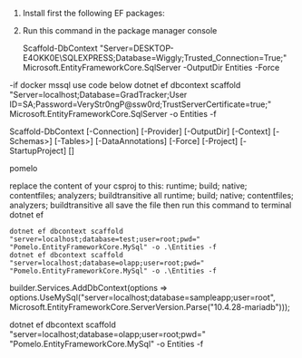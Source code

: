 1. Install first the following EF packages:
	<PackageReference Include="Microsoft.EntityFrameworkCore" Version="5.0.0" />
	<PackageReference Include="Microsoft.EntityFrameworkCore.SqlServer" Version="5.0.0" />
	<PackageReference Include="Microsoft.EntityFrameworkCore.Tools" Version="5.0.0" />
2. Run this command in the package manager console

	Scaffold-DbContext "Server=DESKTOP-E4OKK0E\SQLEXPRESS;Database=Wiggly;Trusted_Connection=True;"	Microsoft.EntityFrameworkCore.SqlServer -OutputDir Entities -Force

  -if docker mssql use code below
  dotnet ef dbcontext scaffold "Server=localhost;Database=GradTracker;User ID=SA;Password=VeryStr0ngP@ssw0rd;TrustServerCertificate=true;"     Microsoft.EntityFrameworkCore.SqlServer -o Entities -f

Scaffold-DbContext [-Connection] [-Provider] [-OutputDir] [-Context] [-Schemas>] [-Tables>] 
                    [-DataAnnotations] [-Force] [-Project] [-StartupProject] [<CommonParameters>]


pomelo 

replace the content of your csproj to this:
      <ItemGroup>
        <PackageReference Include="Microsoft.EntityFrameworkCore" Version="6.0.0" />
        <PackageReference Include="Microsoft.EntityFrameworkCore.Design" Version="6.0.0">
          <IncludeAssets>runtime; build; native; contentfiles; analyzers; buildtransitive</IncludeAssets>
          <PrivateAssets>all</PrivateAssets>
        </PackageReference>
        <DotNetCliToolReference Include="Microsoft.EntityFrameworkCore.Tools.DotNet" Version="2.0.3" />
        <PackageReference Include="Microsoft.EntityFrameworkCore.Tools" Version="6.0.0">
          <IncludeAssets>runtime; build; native; contentfiles; analyzers; buildtransitive</IncludeAssets>
          <PrivateAssets>all</PrivateAssets>
        </PackageReference>
        <PackageReference Include="Pomelo.EntityFrameworkCore.MySql" Version="6.0.0" />
      </ItemGroup>
save the file then run this command to terminal dotnet ef

	dotnet ef dbcontext scaffold "server=localhost;database=test;user=root;pwd=" "Pomelo.EntityFrameworkCore.MySql" -o .\Entities -f
	dotnet ef dbcontext scaffold "server=localhost;database=olapp;user=root;pwd=" "Pomelo.EntityFrameworkCore.MySql" -o .\Entities -f


  builder.Services.AddDbContext<SampleappContext>(options =>
    options.UseMySql("server=localhost;database=sampleapp;user=root", Microsoft.EntityFrameworkCore.ServerVersion.Parse("10.4.28-mariadb")));

dotnet ef dbcontext scaffold "server=localhost;database=olapp;user=root;pwd=" "Pomelo.EntityFrameworkCore.MySql" -o Entities -f